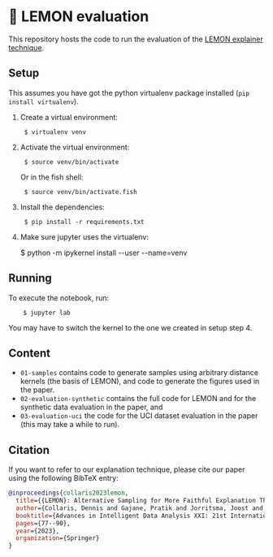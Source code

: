 🍋 LEMON evaluation
=================================

This repository hosts the code to run the evaluation of the [LEMON explainer technique](https://github.com/iamDecode/lemon).

## Setup

This assumes you have got the python virtualenv package installed (`pip install virtualenv`).

1. Create a virtual environment:

        $ virtualenv venv

2. Activate the virtual environment:

        $ source venv/bin/activate

   Or in the fish shell:

        $ source venv/bin/activate.fish

3. Install the dependencies:

        $ pip install -r requirements.txt

4. Make sure jupyter uses the virtualenv:

	$ python -m ipykernel install --user --name=venv


## Running

To execute the notebook, run:

        $ jupyter lab

You may have to switch the kernel to the one we created in setup step 4.

## Content

- `01-samples` contains code to generate samples using arbitrary distance kernels (the basis of LEMON), and code to generate the figures used in the paper.
- `02-evaluation-synthetic` contains the full code for LEMON and for the synthetic data evaluation in the paper, and 
- `03-evaluation-uci` the code for the UCI dataset evaluation in the paper (this may take a while to run).

## Citation

If you want to refer to our explanation technique, please cite our paper using the following BibTeX entry:

```bibtex
@inproceedings{collaris2023lemon,
  title={{LEMON}: Alternative Sampling for More Faithful Explanation Through Local Surrogate Models},
  author={Collaris, Dennis and Gajane, Pratik and Jorritsma, Joost and van Wijk, Jarke J and Pechenizkiy, Mykola},
  booktitle={Advances in Intelligent Data Analysis XXI: 21st International Symposium on Intelligent Data Analysis (IDA 2023)},
  pages={77--90},
  year={2023},
  organization={Springer}
}
```
